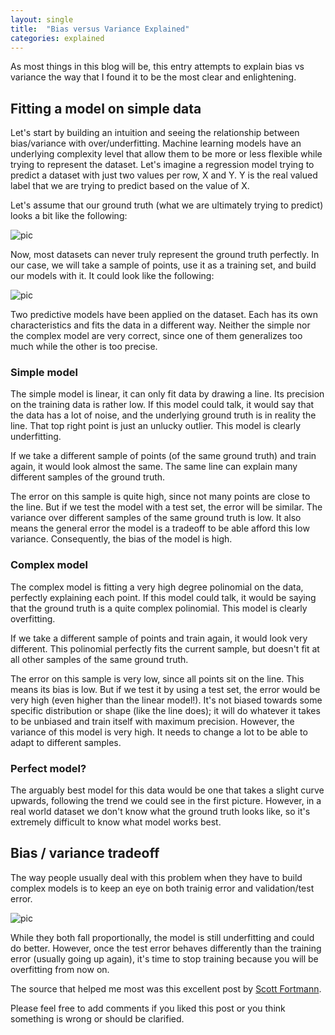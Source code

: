 ```yaml
---
layout: single
title:  "Bias versus Variance Explained"
categories: explained
---
```


As most things in this blog will be, this entry attempts to explain bias vs variance the way that I found it to be the most clear and enlightening. 

## Fitting a model on simple data
Let's start by building an intuition and seeing the relationship between bias/variance with over/underfitting. Machine learning models have an underlying complexity level that allow them to be more or less flexible while trying to represent the dataset. Let's imagine a regression model trying to predict a dataset with just two values per row, X and Y. Y is the real valued label that we are trying to predict based on the value of X. 

Let's assume that our ground truth (what we are ultimately trying to predict) looks a bit like the following:

![pic]({{site.baseurl}}/assets/images/simple_complex_ground.png)

Now, most datasets can never truly represent the ground truth perfectly. In our case, we will take a sample of points, use it as a training set, and build our models with it. It could look like the following:

![pic]({{site.baseurl}}/assets/images/simple_complex.png)

Two predictive models have been applied on the dataset. Each has its own characteristics and fits the data in a different way. Neither the simple nor the complex model are very correct, since one of them generalizes too much while the other is too precise.

### Simple model

The simple model is linear, it can only fit data by drawing a line. Its precision on the training data is rather low. If this model could talk, it would say that the data has a lot of noise, and the underlying ground truth is in reality the line. That top right point is just an unlucky outlier. This model is clearly underfitting.

If we take a different sample of points (of the same ground truth) and train again, it would look almost the same. The same line can explain many different samples of the ground truth.

The error on this sample is quite high, since not many points are close to the line. But if we test the model with a test set, the error will be similar. The variance over different samples of the same ground truth is low. It also means the general error the model is a tradeoff to be able afford this low variance. Consequently, the bias of the model is high. 

### Complex model

The complex model is fitting a very high degree polinomial on the data, perfectly explaining each point. If this model could talk, it would be saying that the ground truth is a quite complex polinomial. This model is clearly overfitting.

If we take a different sample of points and train again, it would look very different. This polinomial perfectly fits the current sample, but doesn't fit at all other samples of the same ground truth.

The error on this sample is very low, since all points sit on the line. This means its bias is low. But if we test it by using a test set, the error would be very high (even higher than the linear model!). It's not biased towards some specific distribution or shape (like the line does); it will do whatever it takes to be unbiased and train itself with maximum precision. However, the variance of this model is very high. It needs to change a lot to be able to adapt to different samples.

### Perfect model?

The arguably best model for this data would be one that takes a slight curve upwards, following the trend we could see in the first picture. However, in a real world dataset we don't know what the ground truth looks like, so it's extremely difficult to know what model works best. 

## Bias / variance tradeoff

The way people usually deal with this problem when they have to build complex models is to keep an eye on both trainig error and validation/test error. 

![pic]({{site.baseurl}}/assets/images/overfitting_range.jpg)

While they both fall proportionally, the model is still underfitting and could do better. However, once the test error behaves differently than the training error (usually going up again), it's time to stop training because you will be overfitting from now on.

The source that helped me most was this excellent post by [Scott Fortmann](http://scott.fortmann-roe.com/docs/BiasVariance.html).

Please feel free to add comments if you liked this post or you think something is wrong or should be clarified.